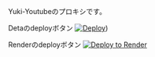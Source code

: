 Yuki-Youtubeのプロキシです。

Detaのdeployボタン
[![Deploy](https://button.deta.dev/1/svg)](https://go.deta.dev/deploy?repo=https://github.com/mochidukiyukimi/yuki-youtube-for-user))


Renderのdeployボタン
[![Deploy to Render](https://render.com/images/deploy-to-render-button.svg)](https://render.com/deploy?repo=https://github.com/mochidukiyukimi/yuki-youtube-for-user)
